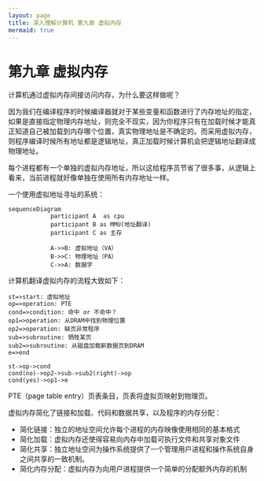 ```yaml
---
layout: page
title: 深入理解计算机 第九章 虚拟内存
mermaid: true
---
```




# 第九章 虚拟内存

计算机通过虚拟内存间接访问内存，为什么要这样做呢？

因为我们在编译程序的时候编译器就对于某些变量和函数进行了内存地址的指定，如果是直接指定物理内存地址，则完全不现实，因为你程序只有在加载时候才能真正知道自己被加载到内存哪个位置，真实物理地址是不确定的。而采用虚拟内存，则程序编译时候所有地址都是逻辑地址，真正加载时候计算机会把逻辑地址翻译成物理地址。

每个进程都有一个单独的虚拟内存地址，所以这给程序员节省了很多事，从逻辑上看来，当前进程就好像单独在使用所有内存地址一样。

一个使用虚拟地址寻址的系统：

```mermaid
sequenceDiagram
            participant A  as cpu
            participant B as MMU(地址翻译)
            participant C as 主存

            A->>B: 虚拟地址（VA）
            B->>C: 物理地址（PA）
            C->>A: 数据字

```



计算机翻译虚拟内存的流程大致如下：

```flow
st=>start: 虚拟地址
op=>operation: PTE
cond=>condition: 命中 or 不命中？
op1=>operation: 从DRAM中找到物理位置
op2=>operation: 缺页异常程序
sub=>subroutine: 牺牲某页
sub2=>subroutine: 从磁盘加载新数据页到DRAM
e=>end

st->op->cond
cond(no)->op2->sub->sub2(right)->op
cond(yes)->op1->e
```

PTE（page table entry）页表条目，页表将虚拟页映射到物理页。



虚拟内存简化了链接和加载、代码和数据共享，以及程序的内存分配：

- 简化链接：独立的地址空间允许每个进程的内存映像使用相同的基本格式
- 简化加载：虚拟内存还使得容易向内存中加载可执行文件和共享对象文件
- 简化共享：独立地址空间为操作系统提供了一个管理用户进程和操作系统自身之间共享的一致机制。
- 简化内存分配：虚拟内存为向用户进程提供一个简单的分配额外内存的机制



